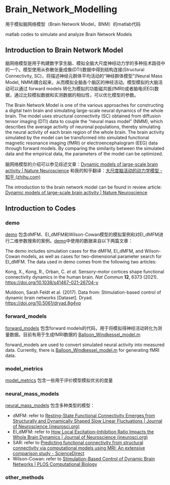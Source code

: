# Brain_Network_Modelling
用于模拟脑网络模型（Brain Network Model，BNM）的matlab代码 

matlab codes to simulate and analyze Brain Network Models

## Introduction to Brain Network Model
脑网络模型是用于构建数字孪生脑、模拟全脑大尺度神经动力学的多种技术路径中的一个。模型使用从弥散张量成像(DTI)数据中得到结构连接(Structural Connectivity, SC)，将描述神经元群体平均活动的“神经群体模型”(Neural Mass Model, NMM)耦合起来，从而模拟全脑各个脑区的神经活动。模型模拟的大脑活动可以通过 forward models 转化为模拟的功能磁共振(fMRI)或者脑电(EEG)数据，通过比较模拟数据和实测数据的相似性，可以优化模型的参数。

The Brain Network Model is one of the various approaches for constructing a digital twin brain and simulating large-scale neural dynamics of the whole brain. The model uses structural connectivity (SC) obtained from diffusion tensor imaging (DTI) data to couple the “neural mass model” (NMM), which describes the average activity of neuronal populations, thereby simulating the neural activity of each brain region of the whole brain. The brain activity simulated by the model can be transformed into simulated functional magnetic resonance imaging (fMRI) or electroencephalogram (EEG) data through forward models. By comparing the similarity between the simulated data and the empirical data, the parameters of the model can be optimized.

脑网络模型的介绍可以参见综述文章：[Dynamic models of large-scale brain activity | Nature Neuroscience](https://www.nature.com/articles/nn.4497) 和我的知乎翻译：[大尺度脑活动的动力学模型 - 知乎 (zhihu.com)](https://zhuanlan.zhihu.com/p/496492439)

The introduction to the brain network model can be found in review article: [Dynamic models of large-scale brain activity | Nature Neuroscience](https://www.nature.com/articles/nn.4497)

## Introduction to Codes

### demo

[demo](demo) 包含dMFM、EI_dMFM和Wilson-Cowan模型的模拟案例和对EI_dMFM进行二维参数搜索的案例。[demo](demo)中使用的数据来自以下两篇文章：

The demo includes simulation cases for the dMFM, EI_dMFM, and Wilson-Cowan models, as well as cases for two-dimensional parameter search for EI_dMFM. The data used in demo comes from the following two articles: 

Kong, X., Kong, R., Orban, C. *et al.* Sensory-motor cortices shape functional connectivity dynamics in the human brain. *Nat Commun* **12**, 6373 (2021). https://doi.org/10.1038/s41467-021-26704-y

Muldoon, Sarah Feldt et al. (2017). Data from: Stimulation-based control of dynamic brain networks [Dataset]. Dryad. https://doi.org/10.5061/dryad.8g4vp

### forward_models

[forward_models](forward_models) 包含forward models的代码，用于将模拟得神经活动转化为测量数据。目前有用于生成fMRI数据的 [Balloon_Windkessel_model.m](forward_models\hemodynamics\Balloon_Windkessel_model.m) 

forward_models are used to convert simulated neural activity into measured data. Currently, there is  [Balloon_Windkessel_model.m](forward_models\hemodynamics\Balloon_Windkessel_model.m) for generating fMRI data.

### model_metrics

[model_metrics](model_metrics) 包含一些用于评价模型模拟优劣的度量

### neural_mass_models

[neural_mass_models](neural_mass_models) 包含多种类型的模型：

- dMFM: refer to [Resting-State Functional Connectivity Emerges from Structurally and Dynamically Shaped Slow Linear Fluctuations | Journal of Neuroscience (jneurosci.org)](https://www.jneurosci.org/content/33/27/11239)
- EI_dMFM: refer to [How Local Excitation–Inhibition Ratio Impacts the Whole Brain Dynamics | Journal of Neuroscience (jneurosci.org)](https://www.jneurosci.org/content/34/23/7886.short)
- SAR: refer to [Predicting functional connectivity from structural connectivity via computational models using MRI: An extensive comparison study - ScienceDirect](https://www.sciencedirect.com/science/article/abs/pii/S1053811915000932)
- Wilson-Cowan: refer to [Stimulation-Based Control of Dynamic Brain Networks | PLOS Computational Biology](https://journals.plos.org/ploscompbiol/article?id=10.1371/journal.pcbi.1005076)

### other_methods

